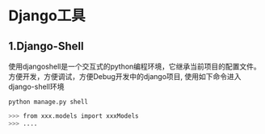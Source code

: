 # Django工具

## 1.Django-Shell

使用djangoshell是一个交互式的python编程环境，它继承当前项目的配置文件。方便开发，方便调试，方便Debug开发中的django项目, 使用如下命令进入django-shell环境

```shell
python manage.py shell
```

```bash
>>> from xxx.models import xxxModels
>>> ....
```
